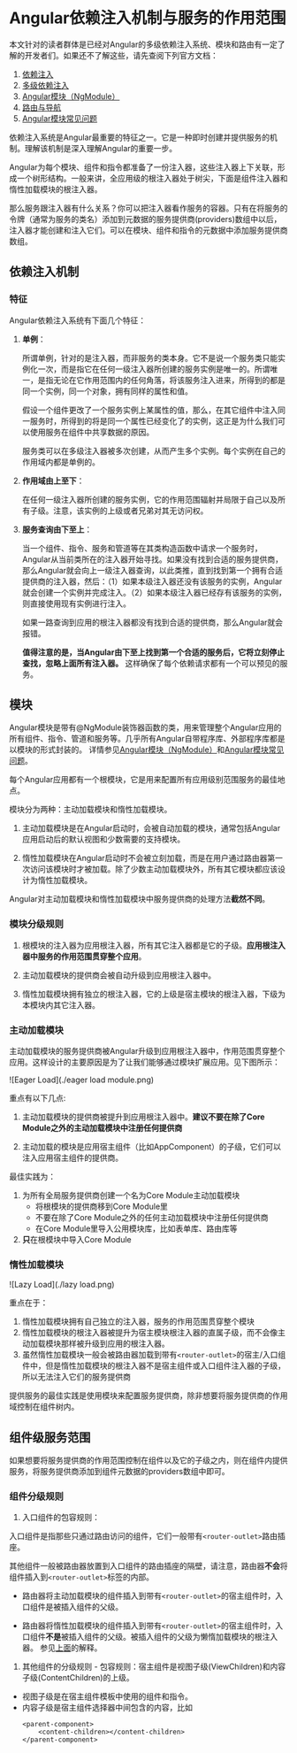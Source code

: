 # Angular依赖注入机制与服务的作用范围

本文针对的读者群体是已经对Angular的多级依赖注入系统、模块和路由有一定了解的开发者们。如果还不了解这些，请先查阅下列官方文档：

1. [依赖注入](https://angular.cn/docs/ts/latest/guide/dependency-injection.html)
1. [多级依赖注入](https://angular.cn/docs/ts/latest/guide/hierarchical-dependency-injection.html)
1. [Angular模块（NgModule）](https://angular.cn/docs/ts/latest/guide/ngmodule.html)
1. [路由与导航](https://angular.cn/docs/ts/latest/guide/router.html)
1. [Angular模块常见问题](https://angular.cn/docs/ts/latest/cookbook/ngmodule-faq.html)

依赖注入系统是Angular最重要的特征之一。它是一种即时创建并提供服务的机制。理解该机制是深入理解Angular的重要一步。

Angular为每个模块、组件和指令都准备了一份注入器，这些注入器上下关联，形成一个树形结构。一般来讲，全应用级的根注入器处于树尖，下面是组件注入器和惰性加载模块的根注入器。

那么服务跟注入器有什么关系？你可以把注入器看作服务的容器。只有在将服务的令牌（通常为服务的类名）添加到元数据的服务提供商(providers)数组中以后，注入器才能创建和注入它们。可以在模块、组件和指令的元数据中添加服务提供商数组。

## 依赖注入机制

### 特征
Angular依赖注入系统有下面几个特征：

1. **单例**：

    所谓单例，针对的是注入器，而非服务的类本身。它不是说一个服务类只能实例化一次，而是指它在任何一级注入器所创建的服务实例是唯一的。所谓唯一，是指无论在它作用范围内的任何角落，将该服务注入进来，所得到的都是同一个实例，同一个对象，拥有同样的属性和值。
    
    假设一个组件更改了一个服务实例上某属性的值，那么，在其它组件中注入同一服务时，所得到的将是同一个属性已经变化了的实例，这正是为什么我们可以使用服务在组件中共享数据的原因。

    服务类可以在多级注入器被多次创建，从而产生多个实例。每个实例在自己的作用域内都是单例的。    

1. **作用域由上至下**：

    在任何一级注入器所创建的服务实例，它的作用范围辐射并局限于自己以及所有子级。注意，该实例的上级或者兄弟对其无访问权。

1. **服务查询由下至上**：

    当一个组件、指令、服务和管道等在其类构造函数中请求一个服务时，Angular从当前类所在的注入器开始寻找。如果没有找到合适的服务提供商，那么Angular就会向上一级注入器查询，以此类推，直到找到第一个拥有合适提供商的注入器，然后：（1）如果本级注入器还没有该服务的实例，Angular就会创建一个实例并完成注入。（2）如果本级注入器已经存有该服务的实例，则直接使用现有实例进行注入。

    如果一路查询到应用的根注入器都没有找到合适的提供商，那么Angular就会报错。

    **值得注意的是，当Angular由下至上找到第一个合适的服务后，它将立刻停止查找，忽略上面所有注入器。** 这样确保了每个依赖请求都有一个可以预见的服务。

## 模块

Angular模块是带有@NgModule装饰器函数的类，用来管理整个Angular应用的所有组件、指令、管道和服务等。几乎所有Angular自带程序库、外部程序库都是以模块的形式封装的。
详情参见[Angular模块（NgModule）](https://angular.cn/docs/ts/latest/guide/ngmodule.html)和[Angular模块常见问题](https://angular.cn/docs/ts/latest/cookbook/ngmodule-faq.html)。

每个Angular应用都有一个根模块，它是用来配置所有应用级别范围服务的最佳地点。

模块分为两种：主动加载模块和惰性加载模块。

1. 主动加载模块是在Angular启动时，会被自动加载的模块，通常包括Angular应用启动后的默认视图和少数需要的支持模块。

1. 惰性加载模块在Angular启动时不会被立刻加载，而是在用户通过路由器第一次访问该模块时才被加载。除了少数主动加载模块外，所有其它模块都应该设计为惰性加载模块。 

Angular对主动加载模块和惰性加载模块中服务提供商的处理方法**截然不同**。

### 模块分级规则

1. 根模块的注入器为应用根注入器，所有其它注入器都是它的子级。**应用根注入器中服务的作用范围贯穿整个应用**。

1. 主动加载模块的提供商会被自动升级到应用根注入器中。

1. 惰性加载模块拥有独立的根注入器，它的上级是宿主模块的根注入器，下级为本模块内其它注入器。


### 主动加载模块

主动加载模块的服务提供商被Angular升级到应用根注入器中，作用范围贯穿整个应用。这样设计的主要原因是为了让我们能够通过模块扩展应用。见下图所示：

![Eager Load](./eager load module.png)

重点有以下几点:

1. 主动加载模块的提供商被提升到应用根注入器中。**建议不要在除了Core Module之外的主动加载模块中注册任何提供商**

1. 主动加载的模块是应用宿主组件（比如AppComponent）的子级，它们可以注入应用宿主组件的提供商。

最佳实践为：

1. 为所有全局服务提供商创建一个名为Core Module主动加载模块
    * 将根模块的提供商移到Core Module里
    * 不要在除了Core Module之外的任何主动加载模块中注册任何提供商
    * 在Core Module里导入公用模块库，比如表单库、路由库等
1. **只**在根模块中导入Core Module    

### 惰性加载模块

![Lazy Load](./lazy load.png)

重点在于：

1. 惰性加载模块拥有自己独立的注入器，服务的作用范围贯穿整个模块
1. 惰性加载模块的根注入器被提升为宿主模块根注入器的直属子级，而不会像主动加载模块那样被升级到应用的根注入器。
1. 虽然惰性加载模块一般会被路由器加载到带有`<router-outlet>`的宿主/入口组件中，但是惰性加载模块的根注入器不是宿主组件或入口组件注入器的子级，所以无法注入它们的服务提供商        
    
提供服务的最佳实践是使用模块来配置服务提供商，除非想要将服务提供商的作用域控制在组件树内。

## 组件级服务范围

如果想要将服务提供商的作用范围控制在组件以及它的子级之内，则在组件内提供服务，将服务提供商添加到组件元数据的providers数组中即可。

### 组件分级规则

1. 入口组件的包容规则： 
  
  入口组件是指那些只通过路由访问的组件，它们一般带有`<router-outlet>`路由插座。
  
  其他组件一般被路由器放置到入口组件的路由插座的隔壁，请注意，路由器**不会**将组件插入到`<router-outlet>`标签的内部。

  * 路由器将主动加载模块的组件插入到带有`<router-outlet>`的宿主组件时，入口组件是被插入组件的父级。

  * 路由器将惰性加载模块的组件插入到带有`<router-outlet>`的宿主组件时，入口组件**不是**被插入组件的父级。被插入组件的父级为懒惰加载模块的根注入器。  参见[上面](#惰性加载模块)的解释。

1. 其他组件的分级规则 - 包容规则：宿主组件是视图子级(ViewChildren)和内容子级(ContentChildren)的上级。

  * 视图子级是在宿主组件模板中使用的组件和指令。
  * 内容子级是宿主组件选择器中间包含的内容，比如
      ```
      <parent-component>
          <content-children></content-children>    
      </parent-component>
      ```
